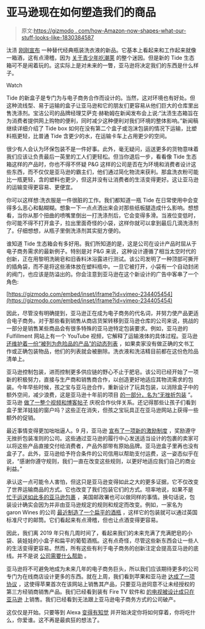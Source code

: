 # 亚马逊现在如何塑造我们的商品

> 原文:[https://gizmodo . com/how-Amazon-now-shapes-what-our-stuff-looks-like-1830384587](https://gizmodo.com/how-amazon-now-shapes-what-our-stuff-looks-like-1830384587)

汰渍 [刚刚宣布](https://news.pg.com/press-release/pg-thinks-inside-box-new-tide-eco-box) 一种替代经典瓶装洗衣液的新品。它基本上看起来和工作起来就像一箱酒，这有点滑稽，因为 [关于青少年吃潮荚](https://gizmodo.com/maker-of-tide-pods-its-not-our-fault-that-teens-are-fu-1822325352) 的整个迷因。但是新的 Tide 生态箱可不是闹着玩的。这实际上是对未来的一瞥，亚马逊将决定我们的东西是什么样子。

Watch

Tide 的新盒子是专门为与电子商务合作而设计的。当然，这对环境也有好处。但这种流线型、易于运输的盒子让亚马逊和它的朋友们更容易从他们巨大的仓库里出售洗涤剂。宝洁公司的品牌经理艾萨克·赫勒姆在新闻发布会上说:“汰渍生态箱旨在为消费者提供网上购物的便利，同时减少这种便利对我们环境的整体影响。”新闻稿继续详细介绍了 Tide box 如何在没有第二个盒子或泡沫包装的情况下运输，比塑料瓶更轻，比普通 Tide 含更少的水，在运输卡车上占用更少的空间。

很少有人会认为环保包装不是一件好事。此外，毫无疑问，运送更多的货物意味着我们应该让负责最后一英里的工人们更轻松。但当你退后一步，看看像 Tide 生态箱这样的产品时，你也不得不怀疑 P&G 这样的公司是否在为环境和消费者设计这些东西，而不仅仅是亚马逊的霸主们，他们通过简化物流来获利。那盒洗衣粉可能比一瓶更轻，含的塑料也更少，但这并没有让消费者的生活变得更好。这让亚马逊的运输变得更容易、更便宜。

你可以这样想:洗衣服是一件很脏的工作。我们都知道一瓶 Tide 在日常使用中会变得多么恶心和黏糊糊。想象一下一点点洒出来会对那些纸板腿造成什么影响。想想看，当你从那个扭曲的喷嘴里倒出一打洗涤剂后，它会变得多滑。当液位变低时，你可能不得不打开盒子，拉出里面奇怪的小袋，这样你就可以拿到最后几滴洗涤剂了。仔细想想，从瓶子里倒洗涤剂其实挺方便的。

谁知道 Tide 生态箱会有多好用。我们所知道的是，这是公司在设计产品时屈从于电子商务需求的最新例子。特别是对 P&G 来说，这种设计遵循了相当太空时代的创新，正在用黎明洗碗皂和旧香料沐浴露进行测试。该公司发明了一种顶部可撕开的插角袋，而不是将这些液体放在塑料瓶中。一旦它被打开，小袋有一个自动封闭的阀门，也应该是防溢出的。你会注意到亚马逊在这个新设计的广告中客串了一个角色:

 [https://gizmodo.com/embed/inset/iframe?id=vimeo-234405454](https://gizmodo.com/embed/inset/iframe?id=vimeo-234405454) 

因此，尽管没有明确提到，亚马逊正在成为电子商务的代名词，并努力使产品更适合电子商务。对于那些看到销售从商店货架转移到亚马逊仓库的公司来说，挑战的一部分是销售某些商品会有很多特殊的亚马逊特定包装要求。例如，亚马逊的 Fulfillment 网站上有一个 YouTube 视频，它解释了运输液体的具体过程。亚马逊 [还维护着一份“被列为危险品的产品”的动态列表](https://sellercentral.amazon.com/gp/help/external/201371860?asc_campaign=InlineText&asc_refurl=https://gizmodo.com/how-amazon-now-shapes-what-our-stuff-looks-like-1830384587&asc_source=&language=en-US&ref=efph_201371860_cont_200525640&tag=kinjagizmodolink-20) ，如果卖家没有做正确的文书工作或正确包装物品，他们的列表就会被删除。洗衣液和洗洁精目前都在这份危险品清单上。

亚马逊控制包装，进而控制更多供应链的野心不止于肥皂。该公司已经开始了一项新的积极努力，直接与生产商和销售商合作，以创造更好地适应其物流需求的包装。今年早些时候，孩之宝与亚马逊合作，重新设计了玩具包装，以消除盒子中的额外空间，减少浪费，这是亚马逊十年前的项目 [的一部分，名为“无挫折包装](https://www.aboutamazon.com/sustainability/packaging/frustration-free-packaging) ”。亚马逊 [做了一整个视频和博客帖子](https://blog.aboutamazon.com/sustainability/judge-a-toy-by-its-box) 庆祝合作伙伴关系。还记得那些让孩子们看到盒子里洋娃娃的窗户吗？这些正在消失，但孩之宝玩具正在亚马逊网站上获得一些额外的促销。

最近事情变得更加咄咄逼人。9 月，亚马逊 [宣布了一项新的激励制度](https://www.packagingdigest.com/sustainable-packaging/amazon-incentivizes-brands-to-create-frustration-free-packaging-2018-09-18) ，奖励遵守无挫折包装准则的公司。这些通过亚马逊的履行中心发送适当设计的包裹的卖家可以将这些产品直接交付给消费者，产品外部带有原始品牌。亚马逊盒子里再也没有盒子了。此外，亚马逊给予符合条件的公司信用以帮助支付运费，这一姿态似乎在说，“感谢你遵守规则，我们一直在改变这些规则，以更好地适应我们自己的商业利益。”

承认这一点可能令人害怕，但这只是亚马逊变得如此之大的更多证据，它不仅改变了世界运输商品的方式。它也改变了我们包装它们的方式。坦率地说，如果不是 [忙于运送如此多的亚马逊包裹](https://gizmodo.com/amazon-is-the-post-offices-best-friend-no-matter-what-1824292542#_ga=2.135100792.867160778.1542032648-156470782.1539796217) ，美国邮政署​也可以做同样的事情。换句话说，包装设计确实会因为并非由亚马逊规定的规则和规定而改变。例如，一家名为 garon Wines 的公司 [最近制造了一个扁平的酒瓶](https://www.foodandwine.com/news/garcon-flat-wine-bottle-dow-design-award) ，这样它的包装就可以通过英国标准尺寸的邮筒。它们看起来有点滑稽，但也让点酒变得更容易。

因此，我们离 2019 年只有几周时间了，看起来我们的未来充满了充满肥皂的小袋、装娃娃的小盒子和扁平的葡萄酒瓶。这有点奇怪，尽管这些新东西会让一些人的生活变得更容易。然而，所有这些有利于电子商务的创新注定会提高亚马逊的底线。并不是说 [公司需要什么帮助](https://gizmodo.com/apple-and-amazon-have-the-most-annoying-ongoing-feud-in-1828531105) 。

亚马逊将不可避免地成为未来几年的电子商务巨头，所以我们应该期待更多的公司专门为在线商店设计更多的东西。就在上周，我们看到苹果和亚马逊 [达成了一项协议](https://gizmodo.com/the-wild-west-of-apple-products-on-amazon-is-dead-1830346188) ，这使得苹果首次在该网站上销售其产品，只要亚马逊同意不让未经授权的第三方经销商销售产品。我们已经看到装有 Fire TV 软件和 [的电视被设计成只在亚马逊](https://gizmodo.com/amazons-cheap-4k-tvs-are-good-enough-for-almost-anyone-1796067835) 上销售。我们已经看到无法跟上亚马逊电子商务方式的公司破产。

这仅仅是开始。只要等到 Alexa [变得有知觉](https://gizmodo.com/your-worst-alexa-nightmares-are-coming-true-1826327301#_ga=2.178795684.1610138839.1542028372-820698127.1522425547) 并开始决定你将如何穿着，你将吃什么，你爱谁。这不再是最疯狂的想法了。